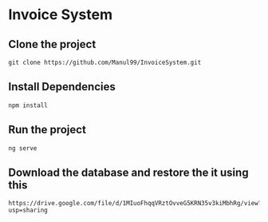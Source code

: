 # Invoice System
## Clone the project
````
git clone https://github.com/Manul99/InvoiceSystem.git
````

## Install Dependencies
````
npm install
````

## Run the project
````
ng serve
````
## Download the database and restore the it using this
````
https://drive.google.com/file/d/1MIuoFhqqVRztOvveG5KRN35v3kiMbhRg/view?usp=sharing
````
